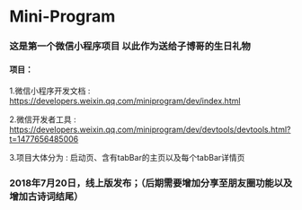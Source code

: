 # Mini-Program
### 这是第一个微信小程序项目 以此作为送给子博哥的生日礼物

#### 项目：

1.微信小程序开发文档
:    https://developers.weixin.qq.com/miniprogram/dev/index.html

2.微信开发者工具
:    https://developers.weixin.qq.com/miniprogram/dev/devtools/devtools.html?t=1477656485006

3.项目大体分为
:    启动页、含有tabBar的主页以及每个tabBar详情页

### 2018年7月20日，线上版发布；（后期需要增加分享至朋友圈功能以及增加古诗词结尾）
